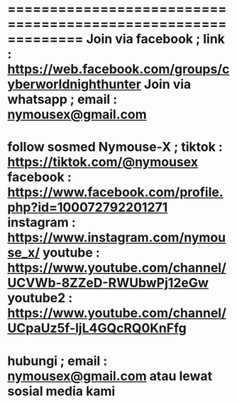 =============================================================
Join via facebook ;
link : https://web.facebook.com/groups/cyberworldnighthunter
Join via whatsapp ;
email : nymousex@gmail.com
=============================================================
follow sosmed Nymouse-X ;
tiktok : https://tiktok.com/@nymousex
facebook : https://www.facebook.com/profile.php?id=100072792201271
instagram : https://www.instagram.com/nymouse_x/
youtube : https://www.youtube.com/channel/UCVWb-8ZZeD-RWUbwPj12eGw
youtube2 : https://www.youtube.com/channel/UCpaUz5f-ljL4GQcRQ0KnFfg
=============================================================
hubungi ;
email : nymousex@gmail.com
atau lewat sosial media kami 
=============================================================
